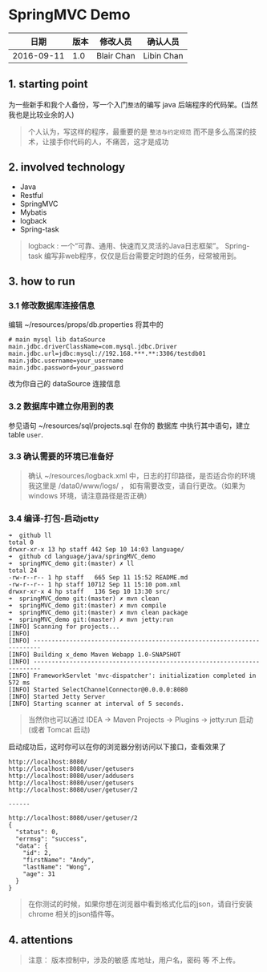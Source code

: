 # SpringMVC Demo

|日期|版本|修改人员|确认人员|
|--------|-------|---------|--------|
2016-09-11 | 1.0 | Blair Chan | Libin Chan


## 1. starting point

为一些新手和我个人备份，写一个入门`整洁`的编写 java 后端程序的代码架。(当然我也是比较业余的人)

> 个人认为，写这样的程序，最重要的是 `整洁与约定规范` 而不是多么高深的技术，让接手你代码的人，不痛苦，这才是成功
 
## 2. involved technology

 - Java
 - Restful
 - SpringMVC
 - Mybatis
 - logback
 - Spring-task

> logback : 一个“可靠、通用、快速而又灵活的Java日志框架”。
> Spring-task 编写非web程序，仅仅是后台需要定时跑的任务，经常被用到。

## 3. how to run

### 3.1 修改数据库连接信息

编辑 ~/resources/props/db.properties 将其中的

```
# main mysql lib dataSource
main.jdbc.driverClassName=com.mysql.jdbc.Driver
main.jdbc.url=jdbc:mysql://192.168.***.**:3306/testdb01
main.jdbc.username=your_username
main.jdbc.password=your_password
```

改为你自己的 dataSource 连接信息

### 3.2 数据库中建立你用到的表

参见语句  ~/resources/sql/projects.sql 在你的 数据库 中执行其中语句，建立 table `user`.

### 3.3 确认需要的环境已准备好

> 确认 ~/resources/logback.xml 中，日志的打印路径，是否适合你的环境  
> 我这里是 /data0/www/logs/ ， 如有需要改变，请自行更改。（如果为 windows 环境，请注意路径是否正确）

### 3.4 编译-打包-启动jetty
```
➜  github ll
total 0
drwxr-xr-x 13 hp staff 442 Sep 10 14:03 language/
➜  github cd language/java/springMVC_demo
➜  springMVC_demo git:(master) ✗ ll
total 24
-rw-r--r-- 1 hp staff   665 Sep 11 15:52 README.md
-rw-r--r-- 1 hp staff 10712 Sep 11 15:10 pom.xml
drwxr-xr-x 4 hp staff   136 Sep 10 13:30 src/
➜  springMVC_demo git:(master) ✗ mvn clean
➜  springMVC_demo git:(master) ✗ mvn compile
➜  springMVC_demo git:(master) ✗ mvn clean package
➜  springMVC_demo git:(master) ✗ mvn jetty:run
[INFO] Scanning for projects...
[INFO]
[INFO] ------------------------------------------------------------------------
[INFO] Building x_demo Maven Webapp 1.0-SNAPSHOT
[INFO] ------------------------------------------------------------------------
[INFO] FrameworkServlet 'mvc-dispatcher': initialization completed in 572 ms
[INFO] Started SelectChannelConnector@0.0.0.0:8080
[INFO] Started Jetty Server
[INFO] Starting scanner at interval of 5 seconds.
```

> 当然你也可以通过 IDEA -> Maven Projects -> Plugins -> jetty:run 启动 (或者 Tomcat 启动)

启动成功后，这时你可以在你的浏览器分别访问以下接口，查看效果了

```
http://localhost:8080/
http://localhost:8080/user/getusers
http://localhost:8080/user/addusers
http://localhost:8080/user/getusers
http://localhost:8080/user/getuser/2

------

http://localhost:8080/user/getuser/2
{
  "status": 0,
  "errmsg": "success",
  "data": {
    "id": 2,
    "firstName": "Andy",
    "lastName": "Wong",
    "age": 31
  }
}
```

> 在你测试的时候，如果你想在浏览器中看到格式化后的json，请自行安装 chrome 相关的json插件等。

## 4. attentions

> 注意： 版本控制中，涉及的敏感 库地址，用户名，密码 等 不上传。



